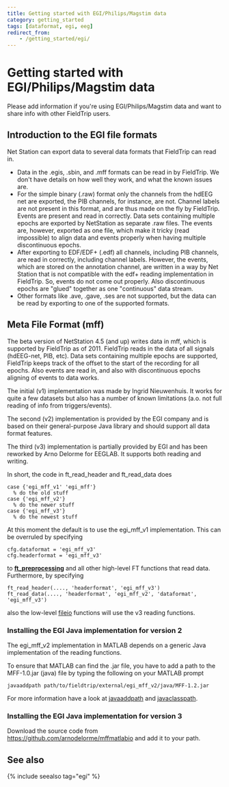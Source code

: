 ```yaml
---
title: Getting started with EGI/Philips/Magstim data
category: getting_started
tags: [dataformat, egi, eeg]
redirect_from:
    - /getting_started/egi/
---
```


# Getting started with EGI/Philips/Magstim data

Please add information if you're using EGI/Philips/Magstim data and want to share info with other FieldTrip users.

## Introduction to the EGI file formats

Net Station can export data to several data formats that FieldTrip can read in.

- Data in the .egis, .sbin, and .mff formats can be read in by FieldTrip. We don't have details on how well they work, and what the known issues are.
- For the simple binary (.raw) format only the channels from the hdEEG net are exported, the PIB channels, for instance, are not. Channel labels are not present in this format, and are thus made on the fly by FieldTrip. Events are present and read in correctly. Data sets containing multiple epochs are exported by NetStation as separate .raw files. The events are, however, exported as one file, which make it tricky (read impossible) to align data and events properly when having multiple discontinuous epochs.
- After exporting to EDF/EDF+ (.edf) all channels, including PIB channels, are read in correctly, including channel labels. However, the events, which are stored on the annotation channel, are written in a way by Net Station that is not compatible with the edf+ reading implementation in FieldTrip. So, events do not come out properly. Also discontinuous epochs are "glued" together as one "continuous" data stream.
- Other formats like .ave, .gave, .ses are not supported, but the data can be read by exporting to one of the supported formats.

## Meta File Format (mff)

The beta version of NetStation 4.5 (and up) writes data in mff, which is supported by FieldTrip as of 2011. FieldTrip reads in the data of all signals (hdEEG-net, PIB, etc). Data sets containing multiple epochs are supported, FieldTrip keeps track of the offset to the start of the recording for all epochs. Also events are read in, and also with discontinuous epochs aligning of events to data works.

The initial (v1) implementation was made by Ingrid Nieuwenhuis. It works for quite a few datasets but also has a number of known limitations (a.o. not full reading of info from triggers/events).

The second (v2) implementation is provided by the EGI company and is based on their general-purpose Java library and should support all data format features.

The third (v3) implementation is partially provided by EGI and has been reworked by Arno Delorme for EEGLAB. It supports both reading and writing.

In short, the code in ft_read_header and ft_read_data does

    case {'egi_mff_v1' 'egi_mff'}
      % do the old stuff
    case {'egi_mff_v2'}
      % do the newer stuff
    case {'egi_mff_v3'}
      % do the newest stuff

At this moment the default is to use the egi_mff_v1 implementation. This can be overruled by specifying

    cfg.dataformat = 'egi_mff_v3'
    cfg.headerformat = 'egi_mff_v3'

to **[ft_preprocessing](/reference/ft_preprocessing)** and all other high-level FT functions that read data. Furthermore, by specifying

    ft_read_header(...., 'headerformat', 'egi_mff_v3')
    ft_read_data(...., 'headerformat', 'egi_mff_v2', 'dataformat', 'egi_mff_v3')

also the low-level [fileio](/development/module/fileio) functions will use the v3 reading functions.

### Installing the EGI Java implementation for version 2

The egi_mff_v2 implementation in MATLAB depends on a generic Java implementation of the reading functions.

To ensure that MATLAB can find the .jar file, you have to add a path to the MFF-1.0.jar (java) file by typing the following on your MATLAB prompt

    javaaddpath path/to/fieldtrip/external/egi_mff_v2/java/MFF-1.2.jar

For more information have a look at [javaaddpath](http://www.mathworks.nl/help/techdoc/ref/javaaddpath.html) and [javaclasspath](http://www.mathworks.nl/help/techdoc/ref/javaclasspath.html).

### Installing the EGI Java implementation for version 3

Download the source code from <https://github.com/arnodelorme/mffmatlabio> and add it to your path.

## See also

{% include seealso tag="egi" %}
